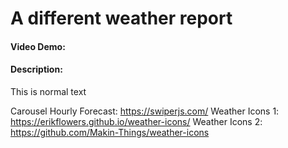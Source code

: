 # A different weather report
#### Video Demo:  <URL HERE>
#### Description:
This is normal text

Carousel Hourly Forecast: https://swiperjs.com/
Weather Icons 1: https://erikflowers.github.io/weather-icons/
Weather Icons 2: https://github.com/Makin-Things/weather-icons